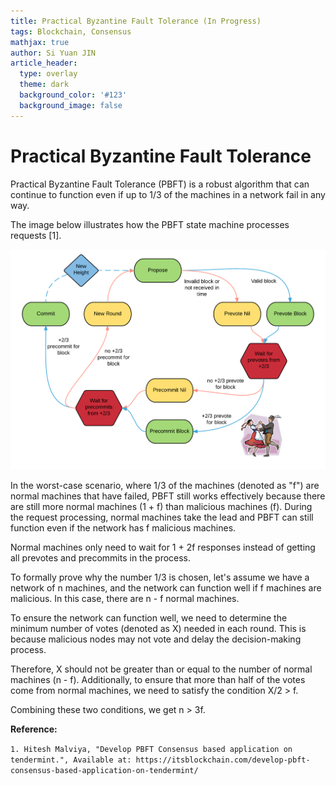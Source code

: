 ```yaml
---
title: Practical Byzantine Fault Tolerance (In Progress)
tags: Blockchain, Consensus
mathjax: true
author: Si Yuan JIN
article_header:
  type: overlay
  theme: dark
  background_color: '#123'
  background_image: false
---
```

# Practical Byzantine Fault Tolerance 
Practical Byzantine Fault Tolerance (PBFT) is a robust algorithm that can continue to function even if up to 1/3 of the machines in a network fail in any way.

The image below illustrates how the PBFT state machine processes requests [1].

![Image](/assets/images/posts/PBFT/state_machine.png "PBFT State Machine")

In the worst-case scenario, where 1/3 of the machines (denoted as "f") are normal machines that have failed, PBFT still works effectively because there are still more normal machines (1 + f) than malicious machines (f). During the request processing, normal machines take the lead and PBFT can still function even if the network has f malicious machines.

Normal machines only need to wait for 1 + 2f responses instead of getting all prevotes and precommits in the process.

To formally prove why the number 1/3 is chosen, let's assume we have a network of n machines, and the network can function well if f machines are malicious. In this case, there are n - f normal machines.

To ensure the network can function well, we need to determine the minimum number of votes (denoted as X) needed in each round. This is because malicious nodes may not vote and delay the decision-making process.

Therefore, X should not be greater than or equal to the number of normal machines (n - f). Additionally, to ensure that more than half of the votes come from normal machines, we need to satisfy the condition X/2 > f.

Combining these two conditions, we get n > 3f.

**Reference:**

`1. Hitesh Malviya, "Develop PBFT Consensus based application on tendermint.", Available at: https://itsblockchain.com/develop-pbft-consensus-based-application-on-tendermint/`